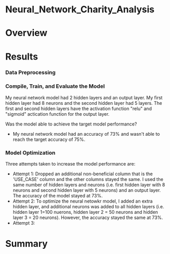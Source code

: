 # Neural_Network_Charity_Analysis
# Overview
# Results
### Data Preprocessing
### Compile, Train, and Evaluate the Model 
My neural network model had 2 hidden layers and an output layer. My first hidden layer had 8 neurons and the second hidden layer had 5 layers. The first and second hidden layers have the activation function "relu" and "sigmoid" actication function for the output layer. 

Was the model able to achieve the target model performance?
* My neural network model had an accuracy of 73% and wasn't able to reach the target accuracy of 75%.


### Model Optimization
Three attempts taken to increase the model performance are:
* Attempt 1: Dropped an additional non-beneficial column that is the 'USE_CASE' column and the other columns stayed the same.
I used the same number of hidden layers and neurons (i.e. first hidden layer with 8 neurons and second hidden layer with 5 neurons) and an output layer. The accuracy of the model stayed at 73%.
* Attempt 2: To optimize the neural netowkr model, I added an extra hidden layer, and additional neurons was added to all hidden layers (i.e. hidden layer 1=100 nuerons, hidden layer 2 = 50 neurons and hidden layer 3 = 20 neurons). However, the accuracy stayed the same at 73%. 
* Attempt 3:

# Summary
